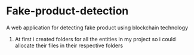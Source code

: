 # Fake-product-detection
A web application for detecting fake product using blockchain technology

1. At first i created folders for all the entities in my project so i could allocate their files in their respective folders